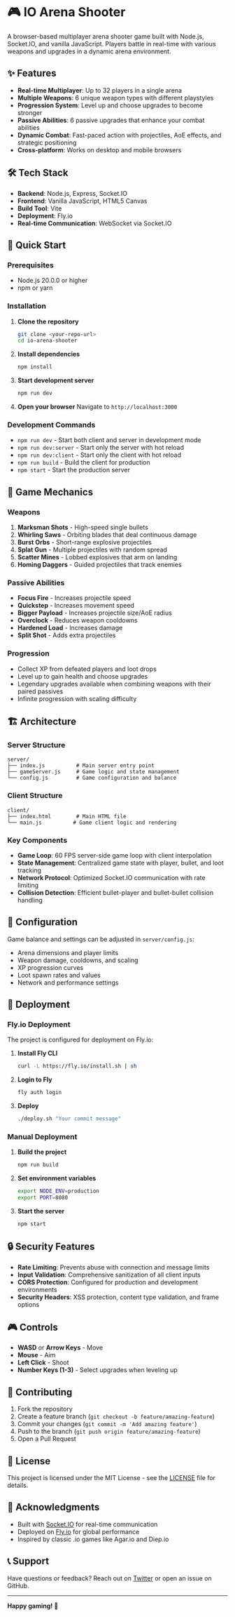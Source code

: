 # 🎮 IO Arena Shooter

A browser-based multiplayer arena shooter game built with Node.js, Socket.IO, and vanilla JavaScript. Players battle in real-time with various weapons and upgrades in a dynamic arena environment.

## ✨ Features

- **Real-time Multiplayer**: Up to 32 players in a single arena
- **Multiple Weapons**: 6 unique weapon types with different playstyles
- **Progression System**: Level up and choose upgrades to become stronger
- **Passive Abilities**: 6 passive upgrades that enhance your combat abilities
- **Dynamic Combat**: Fast-paced action with projectiles, AoE effects, and strategic positioning
- **Cross-platform**: Works on desktop and mobile browsers

## 🛠️ Tech Stack

- **Backend**: Node.js, Express, Socket.IO
- **Frontend**: Vanilla JavaScript, HTML5 Canvas
- **Build Tool**: Vite
- **Deployment**: Fly.io
- **Real-time Communication**: WebSocket via Socket.IO

## 🚀 Quick Start

### Prerequisites

- Node.js 20.0.0 or higher
- npm or yarn

### Installation

1. **Clone the repository**
   ```bash
   git clone <your-repo-url>
   cd io-arena-shooter
   ```

2. **Install dependencies**
   ```bash
   npm install
   ```

3. **Start development server**
   ```bash
   npm run dev
   ```

4. **Open your browser**
   Navigate to `http://localhost:3000`

### Development Commands

- `npm run dev` - Start both client and server in development mode
- `npm run dev:server` - Start only the server with hot reload
- `npm run dev:client` - Start only the client with hot reload
- `npm run build` - Build the client for production
- `npm start` - Start the production server

## 🎯 Game Mechanics

### Weapons

1. **Marksman Shots** - High-speed single bullets
2. **Whirling Saws** - Orbiting blades that deal continuous damage
3. **Burst Orbs** - Short-range explosive projectiles
4. **Splat Gun** - Multiple projectiles with random spread
5. **Scatter Mines** - Lobbed explosives that arm on landing
6. **Homing Daggers** - Guided projectiles that track enemies

### Passive Abilities

- **Focus Fire** - Increases projectile speed
- **Quickstep** - Increases movement speed
- **Bigger Payload** - Increases projectile size/AoE radius
- **Overclock** - Reduces weapon cooldowns
- **Hardened Load** - Increases damage
- **Split Shot** - Adds extra projectiles

### Progression

- Collect XP from defeated players and loot drops
- Level up to gain health and choose upgrades
- Legendary upgrades available when combining weapons with their paired passives
- Infinite progression with scaling difficulty

## 🏗️ Architecture

### Server Structure

```
server/
├── index.js          # Main server entry point
├── gameServer.js     # Game logic and state management
└── config.js         # Game configuration and balance
```

### Client Structure

```
client/
├── index.html        # Main HTML file
└── main.js          # Game client logic and rendering
```

### Key Components

- **Game Loop**: 60 FPS server-side game loop with client interpolation
- **State Management**: Centralized game state with player, bullet, and loot tracking
- **Network Protocol**: Optimized Socket.IO communication with rate limiting
- **Collision Detection**: Efficient bullet-player and bullet-bullet collision handling

## 🔧 Configuration

Game balance and settings can be adjusted in `server/config.js`:

- Arena dimensions and player limits
- Weapon damage, cooldowns, and scaling
- XP progression curves
- Loot spawn rates and values
- Network and performance settings

## 🚀 Deployment

### Fly.io Deployment

The project is configured for deployment on Fly.io:

1. **Install Fly CLI**
   ```bash
   curl -L https://fly.io/install.sh | sh
   ```

2. **Login to Fly**
   ```bash
   fly auth login
   ```

3. **Deploy**
   ```bash
   ./deploy.sh "Your commit message"
   ```

### Manual Deployment

1. **Build the project**
   ```bash
   npm run build
   ```

2. **Set environment variables**
   ```bash
   export NODE_ENV=production
   export PORT=8080
   ```

3. **Start the server**
   ```bash
   npm start
   ```

## 🔒 Security Features

- **Rate Limiting**: Prevents abuse with connection and message limits
- **Input Validation**: Comprehensive sanitization of all client inputs
- **CORS Protection**: Configured for production and development environments
- **Security Headers**: XSS protection, content type validation, and frame options

## 🎮 Controls

- **WASD** or **Arrow Keys** - Move
- **Mouse** - Aim
- **Left Click** - Shoot
- **Number Keys (1-3)** - Select upgrades when leveling up

## 🤝 Contributing

1. Fork the repository
2. Create a feature branch (`git checkout -b feature/amazing-feature`)
3. Commit your changes (`git commit -m 'Add amazing feature'`)
4. Push to the branch (`git push origin feature/amazing-feature`)
5. Open a Pull Request

## 📝 License

This project is licensed under the MIT License - see the [LICENSE](LICENSE) file for details.

## 🙏 Acknowledgments

- Built with [Socket.IO](https://socket.io/) for real-time communication
- Deployed on [Fly.io](https://fly.io/) for global performance
- Inspired by classic .io games like Agar.io and Diep.io

## 📞 Support

Have questions or feedback? Reach out on [Twitter](https://twitter.com/jerangutan) or open an issue on GitHub.

---

**Happy gaming! 🎯** 